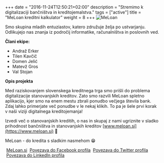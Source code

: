 +++
date = "2016-11-24T12:50:21+02:00"
description = "Stremimo k digitalizaciji bančništva in kreditojemalstva."
tags = ["active"]
title = "MeLoan kreditni kalkulator"
weight = 8
+++
<img src="/img/ekipa-meloan.png" alt="MeLoan" style="max-width: 200px" />

Smo skupina mladih entuziastov, katero združuje želja po ustvarjanju. Odlikujejo nas znanja iz področij informatike, računalništva in poslovnih ved.
<!--more-->

**Člani ekipe:**

- Andraž Erker
- Tilen Kavčič
- Domen Jelić
- Matevž Gros
- Val Stojan

**Opis projekta**

Med raziskovanjem slovenskega kreditnega trga smo prišli do problema digitalizacije stanovanjskih kreditov. Zato smo razvili MeLoan spletno aplikacijo, kjer smo na enem mestu zbrali ponudbo večjega števila bank. Zdaj lahko primerjate več ponudbe v le nekaj klikih. To pa je šele prvi korak v naši viziji digitalnega kreditojemanja!

Izvedi več o stanovanjskih kreditih, o nas in skupaj z nami ugriznite v sladko prihodnost bančništva in stanovanjskih kreditov [www.meloan.si](https://www.meloan.si) 🏡

MeLoan - do kredita s sladkim nasmehom 😁

<i class="fa fa-home fa-fw">&nbsp;</i>[MeLoan.si](https://www.meloan.si)
<i class="fa fa-facebook fa-fw">&nbsp;</i>[Povezava do Facebook profila](https://www.facebook.com/people/MeLoan/100087797174651/)
<i class="fa fa-twitter fa-fw">&nbsp;</i>[Povezava do Twitter profila](https://twitter.com/MeLoanKredit)
<i class="fa fa-linkedin fa-fw">&nbsp;</i>[Povezava do LinkedIn profila](https://www.linkedin.com/company/meloan-si/)
